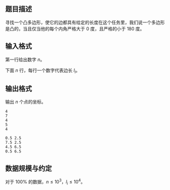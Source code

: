 ## 题目描述

寻找一个凸多边形，使它的边都具有给定的长度在这个任务里，我们说一个多边形是凸的，当且仅当他的每个内角严格大于 $0$ 度，且严格的小于 $180$ 度。

## 输入格式

第一行给出数字 $n$。

下面 $n$ 行，每行一个数字代表边长 $l_{i}$。

## 输出格式

输出 $n$ 个点的坐标。



```input1
4
7
4
5
4
```



```output1
0.5 2.5
7.5 2.5
4.5 6.5
0.5 6.5
```

## 数据规模与约定

对于 $100\%$ 的数据，$n \leq 10^3$，$l_{i}\leq {10}^4$。


